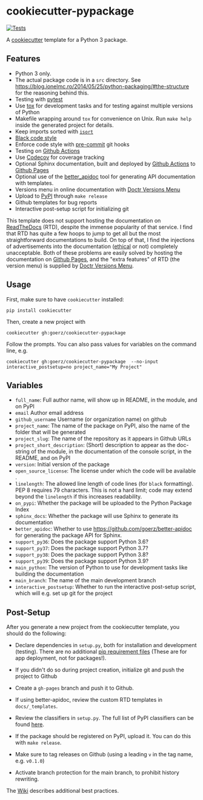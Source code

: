 cookiecutter-pypackage
======================

[![Tests](https://github.com/goerz/cookiecutter-pypackage/workflows/Tests/badge.svg)](https://github.com/goerz/cookiecutter-pypackage/actions?query=workflow%3ATests)

A [cookiecutter][] template for a Python 3 package.

[cookiecutter]: https://github.com/audreyr/cookiecutter


Features
--------


* Python 3 only.
* The actual package code is in a `src` directory. See <https://blog.ionelmc.ro/2014/05/25/python-packaging/#the-structure> for the reasoning behind this.
* Testing with [pytest](https://docs.pytest.org)
* Use [tox](https://tox.readthedocs.io/) for development tasks and for testing against multiple versions of Python
* Makefile wrapping around `tox` for convenience on Unix. Run `make help` inside the generated project for details.
* Keep imports sorted with [`isort`](https://github.com/timothycrosley/isort#readme)
* [Black code style](https://github.com/ambv/black#readme)
* Enforce code style with [pre-commit](https://pre-commit.com) git hooks
* Testing on [Github Actions][]
* Use [Codecov](http://codecov.io) for coverage tracking
* Optional Sphinx documentation, built and deployed by [Github Actions][] to [Github Pages][]
* Optional use of the [better_apidoc](https://github.com/goerz/better-apidoc) tool for generating API documentation with templates.
* Versions menu in online documentation with [Doctr Versions Menu][]
* Upload to [PyPI](https://pypi.org) through `make release`
* Github templates for bug reports
* Interactive post-setup script for initializing git

This template does not support hosting the documentation on [ReadTheDocs](https://readthedocs.org) (RTD), despite the immense popularity of that service. I find that RTD has quite a few hoops to jump to get all but the most straightforward documentations to build. On top of that, I find the injections of advertisements into the documentation ([ethical](https://docs.readthedocs.io/en/stable/advertising/ethical-advertising.html) or not) completely unacceptable. Both of these problems are easily solved by hosting the documentation on [Github Pages][], and the "extra features" of RTD (the version menu) is supplied by [Doctr Versions Menu][].

[Github Actions]: https://github.com/features/actions
[Github Pages]: https://pages.github.com
[Doctr Versions Menu]: https://github.com/goerz/doctr_versions_menu


Usage
-----

First, make sure to have `cookiecutter` installed:

    pip install cookiecutter

Then, create a new project with

    cookiecutter gh:goerz/cookiecutter-pypackage

Follow the prompts. You can also pass values for variables on the command line, e.g.

    cookiecutter gh:goerz/cookiecutter-pypackage  --no-input interactive_postsetup=no project_name="My Project"


Variables
---------

* `full_name`: Full author name, will show up in README, in the module, and on PyPI
* `email` Author email address
* `github_username` Username (or organization name) on github
* `project_name`: The name of the package on PyPI, also the name of the folder that will be generated
* `project_slug`: The name of the repository as it appears in Github URLs
* `project_short_description`: (Short) description to appear as the doc-string of the module, in the documentation of the console script, in the README, and on PyPI
* `version`: Initial version of the package
* `open_source_license`: The license under which the code will be available .
* `linelength`: The allowed line length of code lines (for `black` formatting). PEP 8 requires 79 characters. This is not a hard limit; code may extend beyond the `linelength` if this increases readability.
* `on_pypi`: Whether the package will be uploaded to the Python Package Index
* `sphinx_docs`: Whether the package will use Sphinx to generate its documentation
* `better_apidoc`: Whether to use <https://github.com/goerz/better-apidoc> for generating the package API for Sphinx.
* `support_py36`: Does the package support Python 3.6?
* `support_py37`: Does the package support Python 3.7?
* `support_py38`: Does the package support Python 3.8?
* `support_py39`: Does the package support Python 3.9?
* `main_python`: The version of Python to use for development tasks like building the documentation
* `main_branch`: The name of the main development branch
* `interactive_postsetup`: Whether to run the interactive post-setup script, which will e.g. set up git for the project


Post-Setup
----------

After you generate a new project from the cookiecutter template, you should do the following:

*   Declare dependencies in `setup.py`, both for installation and development (testing).  There are no additional [pip requirement files](https://pip.pypa.io/en/stable/user_guide/#requirements-files) (These are for app deployment, not for packages!).

*   If you didn't do so during project creation, initialize git and push the project to Github

*   Create a `gh-pages` branch and push it to Github.

*   If using better-apidoc, review the custom RTD templates in `docs/_templates`.

*   Review the classifiers in `setup.py`. The full list of PyPI classifiers can be found [here](https://pypi.python.org/pypi?:action=list_classifiers).

*   If the package should be registered on PyPI, upload it. You can do this with `make release`.

*   Make sure to tag releases on Github (using a leading `v` in the tag name, e.g. `v0.1.0`)

*   Activate branch protection for the main branch, to prohibit history rewriting.

The [Wiki][] describes additional best practices.

[Wiki]: https://github.com/goerz/cookiecutter-pypackage/wiki
